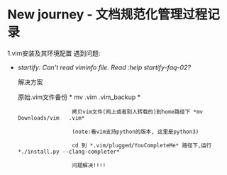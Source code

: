 # New journey - 文档规范化管理过程记录

1.vim安装及其环境配置
遇到问题:
* *startify: Can't read viminfo file. Read :help startify-faq-02?*

   解决方案
   
    原始.vim文件备份 * mv .vim    .vim_backup *
                       
                       拷贝vim文件(网上或者别人转载的)到home路径下 *mv Downloads/vim   .vim*
                       
                       (note:看vim支持python的版本, 这里是python3)
                       
                       cd 到 *.vim/plugged/YouCompleteMe* 路径下,运行*./install.py --clang-completer*
                       
                       问题解决!!!!

